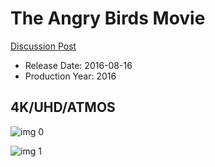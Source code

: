 # The Angry Birds Movie

[Discussion Post](https://www.avsforum.com/threads/bass-eq-for-filtered-movies.2995212/post-58780024)

* Release Date: 2016-08-16
* Production Year: 2016

## 4K/UHD/ATMOS

![img 0](https://i.imgur.com/iQcyJp5.jpg)

![img 1](https://i.imgur.com/P848yAL.png)


